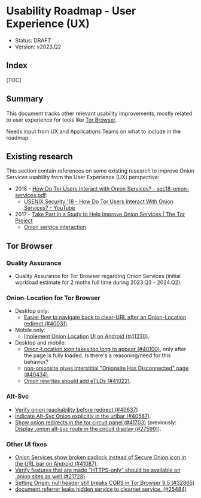 # Usability Roadmap - User Experience (UX)

* Status: DRAFT
* Version: v2023.Q2

## Index

[TOC]

## Summary

This document tracks other relevant usability improvements, mostly related to
user experience for tools like [Tor Browser][].

Needs input from UX and Applications Teams on what to include in the roadmap.

[Tor Browser]: https://www.torproject.org/download/

## Existing research

This section contain references on some existing research to improve Onion
Services usability from the User Experience (UX) perspective:

* 2018 - [How Do Tor Users Interact with Onion Services? - sec18-onion-services.pdf](https://nymity.ch/onion-services/pdf/sec18-onion-services.pdf):
    * [USENIX Security '18 - How Do Tor Users Interact With Onion Services? - YouTube](https://www.youtube.com/watch?v=MYR4sB3wPOg)
* 2017 - [Take Part in a Study to Help Improve Onion Services | The Tor Project](https://blog.torproject.org/take-part-study-help-improve-onion-services/)
    * [Onion service interaction](https://nymity.ch/onion-services/)

## Tor Browser

### Quality Assurance

* Quality Assurance for Tor Browser regarding Onion Services (initial workload
  estimate for 2 moths full time during 2023.Q3 - 2024.Q2).

### Onion-Location for Tor Browser

* Desktop only:
    * [Easier flow to navigate back to clear-URL after an Onion-Location redirect (#40031)](https://gitlab.torproject.org/tpo/applications/tor-browser/-/issues/40031).
* Mobile only:
    * [Implement Onion Location UI on Android (#41230)](https://gitlab.torproject.org/tpo/applications/tor-browser/-/issues/41230).
* Desktop and mobile:
    * [Onion-Location icon takes too long to appear (#40100)](https://gitlab.torproject.org/tpo/applications/tor-browser/-/issues/40100),
      only after the page is fully loaded. Is there's a reasoning/need for this behavior?
    * [non-onionsite gives interstitial "Onionsite Has Disconnected" page (#40434)](https://gitlab.torproject.org/tpo/applications/tor-browser/-/issues/40434).
    * [Onion rewrites should add eTLDs (#41022)](https://gitlab.torproject.org/tpo/applications/tor-browser/-/issues/41022).

### Alt-Svc

* [Verify onion reachability before redirect (#40637)](https://gitlab.torproject.org/tpo/applications/tor-browser/-/issues/40637)
* [Indicate Alt-Svc Onion explicitly in the urlbar (#40587)](https://gitlab.torproject.org/tpo/applications/tor-browser/-/issues/40587).
* [Show onion redirects in the tor circuit panel (#41703)](https://gitlab.torproject.org/tpo/applications/tor-browser/-/issues/41703)
  (previously: [Display .onion alt-svc route in the circuit display (#27590)](https://gitlab.torproject.org/tpo/applications/tor-browser/-/issues/27590)).

### Other UI fixes

* [Onion Services show broken padlock instead of Secure Onion icon in the URL
  bar on Android (#41087)](https://gitlab.torproject.org/tpo/applications/tor-browser/-/issues/41087).
* [Verify features that are made "HTTPS-only" should be available on .onion sites as well (#21728)](https://gitlab.torproject.org/tpo/applications/tor-browser/-/issues/21728)
* [Setting Origin: null header still breaks CORS in Tor Browser 9.5 (#32865)](https://gitlab.torproject.org/tpo/applications/tor-browser/-/issues/32865)
* [document.referrer leaks hidden service to clearnet service. (#25484)](https://gitlab.torproject.org/tpo/applications/tor-browser/-/issues/25484)
